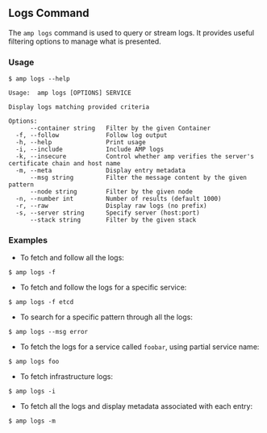 ## Logs Command

The `amp logs` command is used to query or stream logs. It provides useful filtering options to manage what is presented.

### Usage

```
$ amp logs --help

Usage:	amp logs [OPTIONS] SERVICE

Display logs matching provided criteria

Options:
      --container string   Filter by the given Container
  -f, --follow             Follow log output
  -h, --help               Print usage
  -i, --include            Include AMP logs
  -k, --insecure           Control whether amp verifies the server's certificate chain and host name
  -m, --meta               Display entry metadata
      --msg string         Filter the message content by the given pattern
      --node string        Filter by the given node
  -n, --number int         Number of results (default 1000)
  -r, --raw                Display raw logs (no prefix)
  -s, --server string      Specify server (host:port)
      --stack string       Filter by the given stack
```

### Examples

* To fetch and follow all the logs:
```
$ amp logs -f
```

* To fetch and follow the logs for a specific service:
```
$ amp logs -f etcd
```

* To search for a specific pattern through all the logs:
```
$ amp logs --msg error
```

* To fetch the logs for a service called `foobar`, using partial service name:
```
$ amp logs foo
```

* To fetch infrastructure logs:
```
$ amp logs -i
```

* To fetch all the logs and display metadata associated with each entry:
```
$ amp logs -m
```
